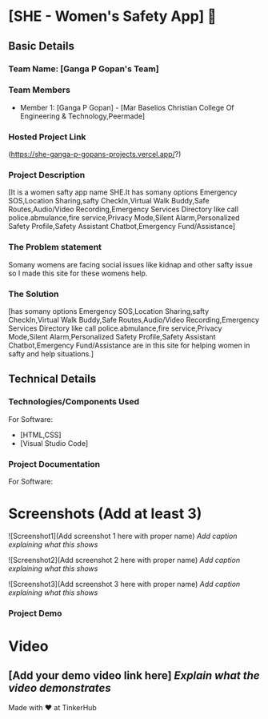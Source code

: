 # [SHE - Women's Safety App] 🎯


## Basic Details
### Team Name: [Ganga P Gopan's Team]


### Team Members
- Member 1: [Ganga P Gopan] - [Mar Baselios Christian College Of Engineering & Technology,Peermade]

### Hosted Project Link
(https://she-ganga-p-gopans-projects.vercel.app/?)

### Project Description
[It is a women safty app name SHE.It has somany options Emergency SOS,Location Sharing,safty CheckIn,Virtual Walk Buddy,Safe Routes,Audio/Video Recording,Emergency Services Directory like call police.abmulance,fire service,Privacy Mode,Silent Alarm,Personalized Safety Profile,Safety Assistant Chatbot,Emergency Fund/Assistance]

### The Problem statement
Somany womens are facing social issues like kidnap and other safty issue so I made this site for these womens help.

### The Solution
[has somany options Emergency SOS,Location Sharing,safty CheckIn,Virtual Walk Buddy,Safe Routes,Audio/Video Recording,Emergency Services Directory like call police.abmulance,fire service,Privacy Mode,Silent Alarm,Personalized Safety Profile,Safety Assistant Chatbot,Emergency Fund/Assistance are in this site for helping women in safty and help situations.]

## Technical Details
### Technologies/Components Used
For Software:
- [HTML,CSS]
- [Visual Studio Code]
### Project Documentation
For Software:

# Screenshots (Add at least 3)
![Screenshot1](Add screenshot 1 here with proper name)
*Add caption explaining what this shows*

![Screenshot2](Add screenshot 2 here with proper name)
*Add caption explaining what this shows*

![Screenshot3](Add screenshot 3 here with proper name)
*Add caption explaining what this shows*

### Project Demo
# Video
[Add your demo video link here]
*Explain what the video demonstrates*
---
Made with ❤️ at TinkerHub
